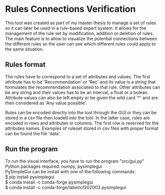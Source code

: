 # Rules Connections Verification

This tool was created as part of my master thesis to manage a set of rules so it can later be used in a rule-based expert system.
It allows for the management of the rule set by modification, addition or deletion of rules. The main feature is to allow to visualize the potential connections between the different rules so the user can see which different rules could apply to the same situation.

## Rules format
The rules have to correspond to a set of attributes and values. The first attribute has to be 'Recommendation' or 'Rec' and its value is a string that formulates the recommendation associated to that rule. Other attributes can be any string and their values has to be an interval, a float or a bolean. Attribute values can also be left empty or be given the wild card '*' and are then considered as 'Any value possible'.

Rules can be encoded directly into the tool through the GUI or they can be stored in a csv file then loaded into the tool. In the latter case, rules are encoded in rows and attributes in columns. The first row is reserved for the attributes names. Examples of ruleset stored in csv files with proper format can be found the file 'data'.

## Run the program
To run the visual interface, you have to run the program "src/gui.py"  
Python packages required: numpy, pysimplegui  
PySimpleGui can be install with one of the following commands:  
$ pip install pysimplegui  
$ conda install -c conda-forge pysimplegui  
$ conda install -c conda-forge/label/cf202003 pysimplegui
